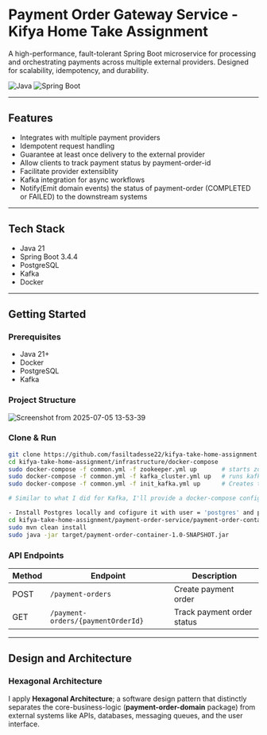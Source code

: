# Payment Order Gateway Service - Kifya Home Take Assignment

A high-performance, fault-tolerant Spring Boot microservice for processing and orchestrating payments across multiple external providers. Designed for scalability, idempotency, and durability.

![Java](https://img.shields.io/badge/Java-21-blue.svg)
![Spring Boot](https://img.shields.io/badge/Spring--Boot-3.4.4-brightgreen)

---

## Features
- Integrates with multiple payment providers
- Idempotent request handling
- Guarantee at least once delivery to the external provider
- Allow clients to track payment status by payment-order-id
- Facilitate provider extensiblity
- Kafka integration for async workflows
- Notify(Emit domain events) the status of payment-order (COMPLETED or FAILED) to the downstream systems

---

## Tech Stack

- Java 21
- Spring Boot 3.4.4
- PostgreSQL
- Kafka
- Docker

---

## Getting Started

### Prerequisites

- Java 21+
- Docker
- PostgreSQL
- Kafka

### Project Structure
![Screenshot from 2025-07-05 13-53-39](https://github.com/user-attachments/assets/d85eb13e-1f85-409b-a20c-67afe6e9bc1a)


### Clone & Run

```bash
git clone https://github.com/fasiltadesse22/kifya-take-home-assignment.git
cd kifya-take-home-assignment/infrastructure/docker-compose
sudo docker-compose -f common.yml -f zookeeper.yml up       # starts zookeeper
sudo docker-compose -f common.yml -f kafka_cluster.yml up   # runs kafka cluster
sudo docker-compose -f common.yml -f init_kafka.yml up      # Creates the Kafka topic. This only needs to be run once.

# Similar to what I did for Kafka, I'll provide a docker-compose configuration for the 'payment-order-service' and 'Postgres'.

- Install Postgres locally and cofigure it with user = 'postgres' and password = 'admin'
cd kifya-take-home-assignment/payment-order-service/payment-order-container
sudo mvn clean install
sudo java -jar target/payment-order-container-1.0-SNAPSHOT.jar
```

### API Endpoints

| Method | Endpoint                            | Description                 |
| ------ | ----------------------------------- | --------------------------- |
| POST   | `/payment-orders`                   | Create payment order        |
| GET    | `/payment-orders/{paymentOrderId}`  | Track payment order status  |

---

## Design and Architecture

### Hexagonal Architecture
I apply **Hexagonal Architecture**; a software design pattern that distinctly separates the core-business-logic (**payment-order-domain** package) from external systems like APIs, databases, messaging queues, and the user interface.
